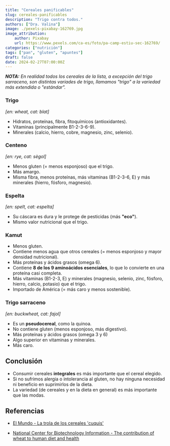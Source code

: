 ```yaml
---
title: "Cereales panificables"
slug: cereales-panificables
description: "Trigo contra todos."
authors: ["Dra. Valina"]
image: ./pexels-pixabay-162769.jpg
image_attribution:
    author: Pixabay
    url: https://www.pexels.com/ca-es/foto/pa-camp-estiu-sec-162769/
categories: ["nutrición"]
tags: ["pan", "gluten", "apuntes"]
draft: false
date: 2024-02-27T07:00:00Z
---
```


_**NOTA:** En realidad todos los cereales de la lista, a excepción del trigo sarraceno, son distintas variades de trigo, llamamos "trigo" a la variedad más extendida o "estándar"._

### Trigo
*[en: wheat, cat: blat]*
- Hidratos, proteínas, fibra, fitoquímicos (antioxidantes).
- Vitaminas (principalmente B1-2-3-6-9).
- Minerales (calcio, hierro, cobre, magnesio, zinc, selenio).

### Centeno
*[en: rye, cat: sègol]*
- Menos gluten (= menos esponjoso) que el trigo.
- Más amargo.
- Misma fibra, menos proteínas, más vitaminas (B1-2-3-6, E) y más minerales (hierro, fósforo, magnesio).

### Espelta
*[en: spelt, cat: espelta]*
- Su cáscara es dura y le protege de pesticidas (más **"eco"**).
- Mismo valor nutricional que el trigo.

### Kamut
- Menos gluten.
- Contiene menos agua que otros cereales (= menos esponjoso y mayor densidad nutricional).
- Más proteínas y ácidos grasos (omega 6).
- Contiene **8 de los 9 aminoácidos esenciales**, lo que lo convierte en una proteína casi completa.
- Más vitaminas (B1-2-3, E) y minerales (magnesio, selenio, zinc, fósforo, hierro, calcio, potasio) que el trigo.
- Importado de América (= más caro y menos sostenible).

### Trigo sarraceno
*[en: buckwheat, cat: fajol]*
- Es un **pseudocereal**, como la quinoa.
- No contiene gluten (menos esponjoso, más digestivo).
- Más proteínas y ácidos grasos (omega 3 y 6)
- Algo superior en vitaminas y minerales.
- Más caro.


## Conclusión
- Consumir cereales **integrales** es más importante que el cereal elegido.
- Si no sufrimos alergia o intolerancia al gluten, no hay ninguna necesidad ni beneficio en suprimirlos de la dieta.
- La variedad (de cereales y en la dieta en general) es más importante que las modas.


## Referencias

- [El Mundo - La trola de los cereales 'cuquis'](https://www.elmundo.es/papel/boticaria-garcia/2020/03/07/5e611b72fc6c83de468b45b6.html)

- [National Center for Biotechnology Information - The contribution of wheat to human diet and health](https://www.ncbi.nlm.nih.gov/pmc/articles/PMC4998136/)

